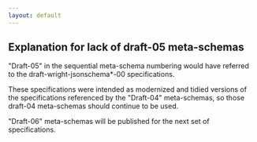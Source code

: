 ```yaml
---
layout: default
---
```


## Explanation for lack of draft-05 meta-schemas

"Draft-05" in the sequential meta-schema numbering would have
referred to the draft-wright-jsonschema\*-00 specifications.

These specifications were intended as modernized and tidied
versions of the specifications referenced by the "Draft-04"
meta-schemas, so those draft-04 meta-schemas should continue
to be used.

"Draft-06" meta-schemas will be published for the next set of
specifications.
